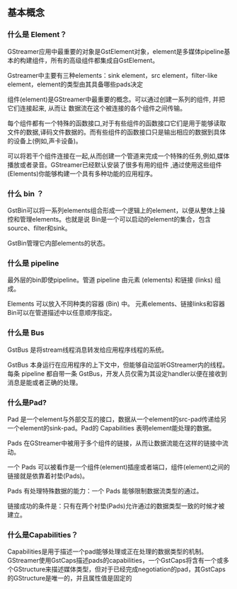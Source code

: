 ## 基本概念

### 什么是 Element？

GStreamer应用中最重要的对象是GstElement对象，element是多媒体pipeline基本的构建组件，所有的高级组件都集成自GstElement。

Gstreamer中主要有三种elements：sink element，src element，filter-like element，element的类型由其具备哪些pads决定

组件(element)是GStreamer中最重要的概念。可以通过创建一系列的组件, 并把它们连接起来, 从而让 数据流在这个被连接的各个组件之间传输。 

每个组件都有一个特殊的函数接口,对于有些组件的函数接口它们是用于能够读取文件的数据,译码文件数据的。而有些组件的函数接口只是输出相应的数据到具体的设备上(例如,声卡设备)。

可以将若干个组件连接在一起,从而创建一个管道来完成一个特殊的任务,例如,媒体播放或者录音。GStreamer已经默认安装了很多有用的组件 ,通过使用这些组件(Elements)你能够构建一个具有多种功能的应用程序。

### 什么 bin ？

GstBin可以将一系列elements组合形成一个逻辑上的element，以便从整体上操控和管理elements。也就是说 Bin是一个可以启动的element的集合，包含source、filter和sink。

GstBin管理它内部elements的状态。


### 什么是 pipeline

最外层的bin即使pipeline。管道 pipeline 由元素 (elements) 和链接 (links) 组成。 

Elements 可以放入不同种类的容器 (Bin) 中。 元素elements、链接links和容器Bin可以在管道描述中以任意顺序指定。

### 什么是 Bus
GstBus 是将stream线程消息转发给应用程序线程的系统。

GstBus 本身运行在应用程序的上下文中，但能够自动监听GStreamer内的线程。
每条 pipeline 都自带一条 GstBus，开发人员仅需为其设定handler以便在接收到消息是能或者正确的处理。

### 什么是Pad?

Pad 是一个element与外部交互的接口，数据从一个element的src-pad传递给另一个element的sink-pad。Pad的 Capabilities 表明element能处理的数据。

Pads 在GStreamer中被用于多个组件的链接，从而让数据流能在这样的链接中流动。

一个 Pads 可以被看作是一个组件(element)插座或者端口，组件(element)之间的链接就是依靠着衬垫(Pads)。

Pads 有处理特殊数据的能力：一个 Pads 能够限制数据流类型的通过。

链接成功的条件是：只有在两个衬垫(Pads)允许通过的数据类型一致的时候才被建立。

### 什么是Capabilities？

Capabilities是用于描述一个pad能够处理或正在处理的数据类型的机制。GStreamer使用GstCaps描述pads的capabilities，一个GstCaps将含有一个或多个GStructure来描述媒体类型，但对于已经完成negotiation的pad，其GstCaps的GStructure是唯一的，并且属性值是固定的





